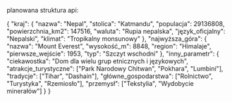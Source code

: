 planowana struktura api:

{
"kraj": {
"nazwa": "Nepal",
"stolica": "Katmandu",
"populacja": 29136808,
"powierzchnia_km2": 147516,
"waluta": "Rupia nepalska",
"język_oficjalny": "Nepalski",
"klimat": "Tropikalny monsunowy"
},
"najwyższa_góra": {
"nazwa": "Mount Everest",
"wysokość_m": 8848,
"region": "Himalaje",
"pierwsze_wejście": 1953,
"typ": "Szczyt wschodni"
},
"inny_parametr": {
"ciekawostka": "Dom dla wielu grup etnicznych i językowych",
"atrakcje_turystyczne": ["Park Narodowy Chitwan", "Pokhara", "Lumbini"],
"tradycje": ["Tihar", "Dashain"],
"główne_gospodarstwa": ["Rolnictwo", "Turystyka", "Rzemiosło"],
"przemysł": ["Tekstylia", "Wydobycie minerałów"]
}
}
